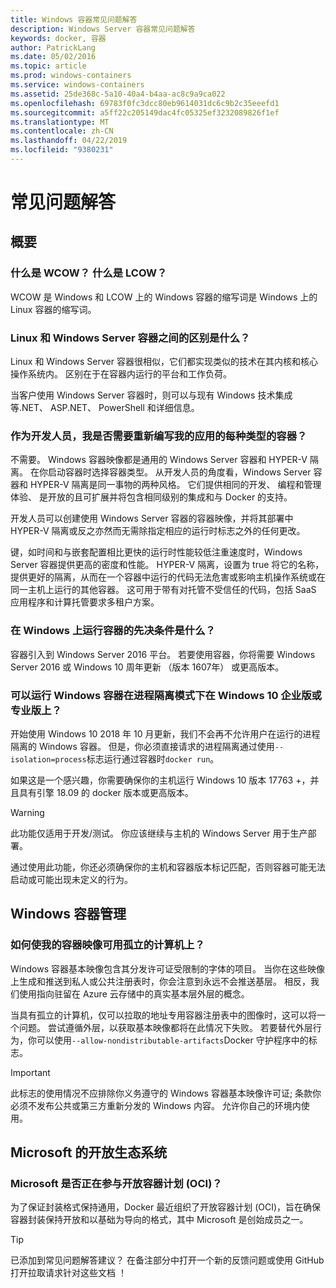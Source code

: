 ```yaml
---
title: Windows 容器常见问题解答
description: Windows Server 容器常见问题解答
keywords: docker, 容器
author: PatrickLang
ms.date: 05/02/2016
ms.topic: article
ms.prod: windows-containers
ms.service: windows-containers
ms.assetid: 25de368c-5a10-40a4-b4aa-ac8c9a9ca022
ms.openlocfilehash: 69783f0fc3dcc80eb9614031dc6c9b2c35eeefd1
ms.sourcegitcommit: a5ff22c205149dac4fc05325ef3232089826f1ef
ms.translationtype: MT
ms.contentlocale: zh-CN
ms.lasthandoff: 04/22/2019
ms.locfileid: "9380231"
---
```

# <a name="frequently-asked-questions"></a>常见问题解答

## <a name="general"></a>概要

### <a name="what-is-wcow-what-is-lcow"></a>什么是 WCOW？ 什么是 LCOW？

WCOW 是 Windows 和 LCOW 上的 Windows 容器的缩写词是 Windows 上的 Linux 容器的缩写词。

### <a name="what-is-the-difference-between-linux-and-windows-server-containers"></a>Linux 和 Windows Server 容器之间的区别是什么？

Linux 和 Windows Server 容器很相似，它们都实现类似的技术在其内核和核心操作系统内。 区别在于在容器内运行的平台和工作负荷。  

当客户使用 Windows Server 容器时，则可以与现有 Windows 技术集成等.NET、 ASP.NET、 PowerShell 和详细信息。

### <a name="as-a-developer-do-i-have-to-rewrite-my-app-for-each-type-of-container"></a>作为开发人员，我是否需要重新编写我的应用的每种类型的容器？

不需要。 Windows 容器映像都是通用的 Windows Server 容器和 HYPER-V 隔离。 在你启动容器时选择容器类型。 从开发人员的角度看，Windows Server 容器和 HYPER-V 隔离是同一事物的两种风格。 它们提供相同的开发、 编程和管理体验、 是开放的且可扩展并将包含相同级别的集成和与 Docker 的支持。

开发人员可以创建使用 Windows Server 容器的容器映像，并将其部署中 HYPER-V 隔离或反之亦然而无需除指定相应的运行时标志之外的任何更改。

键，如时间和与嵌套配置相比更快的运行时性能较低注重速度时，Windows Server 容器提供更高的密度和性能。 HYPER-V 隔离，设置为 true 将它的名称，提供更好的隔离，从而在一个容器中运行的代码无法危害或影响主机操作系统或在同一主机上运行的其他容器。 这可用于带有对托管不受信任的代码，包括 SaaS 应用程序和计算托管要求多租户方案。

### <a name="what-are-the-prerequisites-for-running-containers-on-windows"></a>在 Windows 上运行容器的先决条件是什么？

容器引入到 Windows Server 2016 平台。 若要使用容器，你将需要 Windows Server 2016 或 Windows 10 周年更新 （版本 1607年） 或更高版本。

### <a name="can-i-run-windows-containers-in-process-isolated-mode-on-windows-10-enterprise-or-professional"></a>可以运行 Windows 容器在进程隔离模式下在 Windows 10 企业版或专业版上？

开始使用 Windows 10 2018 年 10 月更新，我们不会再不允许用户在运行的进程隔离的 Windows 容器。 但是，你必须直接请求的进程隔离通过使用`--isolation=process`标志运行通过容器时`docker run`。

如果这是一个感兴趣，你需要确保你的主机运行 Windows 10 版本 17763 +，并且具有引擎 18.09 的 docker 版本或更高版本。

> [!WARNING]
> 此功能仅适用于开发/测试。 你应该继续与主机的 Windows Server 用于生产部署。
>
> 通过使用此功能，你还必须确保你的主机和容器版本标记匹配，否则容器可能无法启动或可能出现未定义的行为。

## <a name="windows-container-management"></a>Windows 容器管理

### <a name="how-do-i-make-my-container-images-available-on-air-gapped-machines"></a>如何使我的容器映像可用孤立的计算机上？

Windows 容器基本映像包含其分发许可证受限制的字体的项目。 当你在这些映像上生成和推送到私人或公共注册表时，你会注意到永远不会推送基层。 相反，我们使用指向驻留在 Azure 云存储中的真实基本层外层的概念。

当具有孤立的计算机，仅可以拉取的地址专用容器注册表中的图像时，这可以将一个问题。 尝试遵循外层，以获取基本映像都将在此情况下失败。 若要替代外层行为，你可以使用`--allow-nondistributable-artifacts`Docker 守护程序中的标志。

> [!IMPORTANT]
> 此标志的使用情况不应排除你义务遵守的 Windows 容器基本映像许可证; 条款你必须不发布公共或第三方重新分发的 Windows 内容。 允许你自己的环境内使用。

## <a name="microsofts-open-ecosystem"></a>Microsoft 的开放生态系统

### <a name="is-microsoft-participating-in-the-open-container-initiative-oci"></a>Microsoft 是否正在参与开放容器计划 (OCI)？

为了保证封装格式保持通用，Docker 最近组织了开放容器计划 (OCI)，旨在确保容器封装保持开放和以基础为导向的格式，其中 Microsoft 是创始成员之一。

> [!TIP]
> 已添加到常见问题解答建议？ 在备注部分中打开一个新的反馈问题或使用 GitHub 打开拉取请求针对这些文档 ！
